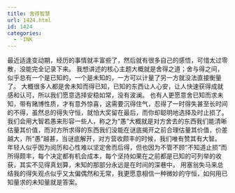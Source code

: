 ```yaml
---
title: 舍得智慧
url: 1424.html
id: 1424
categories:
  - ·INK
---
```


最近适逢变动期，经历的事情就丰富些了，然后就有很多自己的感悟，可惜太过零散，没能完全记录下来。 我想讲述的核心主题大概就是舍得之道；舍与得之间，似乎总有一个是已知的，一个是未知的，一方可以计量了另一方就没法直接衡量了。 大概很多人都是舍未知而得已知，已知的东西让人心安，让人快速获得成就感和认可，所以我们愿意选择安稳如常，没有波澜。 也有人更愿意舍已知而求未知，带有赌博性质，才有意外惊喜，这需要沉得住气，忍得了一时得失甚至长时间的不得，虽然总的得失守恒，就怕大奖留在最后，而你却聪明地选择及时止损了。 我们会用大智若愚来形容一些人，称之为“愚”大概就是对方舍去的东西我们能清晰估量其价值，而对方所求得的东西我们没能在谜底揭开之前合理估量其价值，价差越大，所“愚”越甚，当谜底解开，对方营收颇丰的时候，我们唯有赞其有大智。 年轻人似乎因为阅历和心性难以坚定舍而后得，但也因为不管不顾“不知道止损”而所得颇丰，每个决定都有机会成本，每个坚持如果在之前都是已知的可列举的收获，其实不见得真划算，未知的那部分永远是在时间的深巷中。 用塞翁失马来总结我的得失观点似乎又太偏偶然和无常，我更愿意相信一种微妙的守恒，如何用已知量求的未知量就是答案。